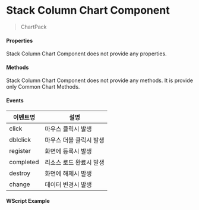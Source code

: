 # Stack Column Chart Component
> ChartPack

#### Properties
Stack Column Chart Component does not provide any properties.

#### Methods
Stack Column Chart Component does not provide any methods. It is provide only Common Chart Methods.

#### Events
|이벤트명|설명|
|---|---|
|click|마우스 클릭시 발생|
|dblclick|마우스 더블 클릭시 발생|
|register|화면에 등록시 발생|
|completed|리소스 로드 완료시 발생|
|destroy|화면에 해제시 발생|
|change|데이터 변경시 발생|

#### WScript Example
